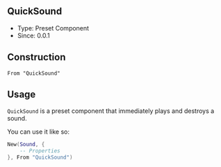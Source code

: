 ## QuickSound
* Type: Preset Component
* Since: 0.0.1

## Construction
```
From "QuickSound"
```

## Usage
`QuickSound` is a preset component that immediately plays and destroys a sound.

You can use it like so:
```lua
New(Sound, {
    -- Properties
}, From "QuickSound")
```